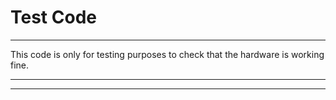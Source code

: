 # Test Code

---



This code is only for testing purposes to check that the hardware is working fine.



---

----

